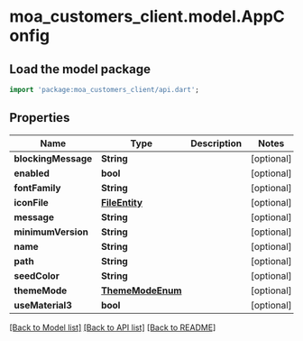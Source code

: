 # moa_customers_client.model.AppConfig

## Load the model package
```dart
import 'package:moa_customers_client/api.dart';
```

## Properties
Name | Type | Description | Notes
------------ | ------------- | ------------- | -------------
**blockingMessage** | **String** |  | [optional] 
**enabled** | **bool** |  | [optional] 
**fontFamily** | **String** |  | [optional] 
**iconFile** | [**FileEntity**](FileEntity.md) |  | [optional] 
**message** | **String** |  | [optional] 
**minimumVersion** | **String** |  | [optional] 
**name** | **String** |  | [optional] 
**path** | **String** |  | [optional] 
**seedColor** | **String** |  | [optional] 
**themeMode** | [**ThemeModeEnum**](ThemeModeEnum.md) |  | [optional] 
**useMaterial3** | **bool** |  | [optional] 

[[Back to Model list]](../README.md#documentation-for-models) [[Back to API list]](../README.md#documentation-for-api-endpoints) [[Back to README]](../README.md)


